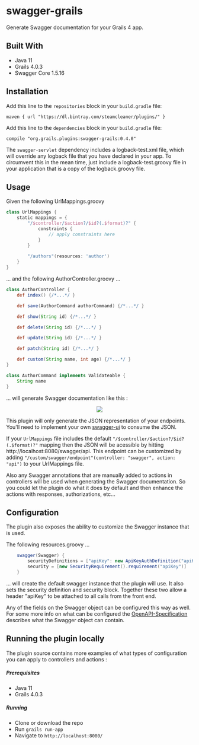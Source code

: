 # swagger-grails
Generate Swagger documentation for your Grails 4 app.

## Built With
* Java 11
* Grails 4.0.3
* Swagger Core 1.5.16

## Installation
Add this line to the `repositories` block in your `build.gradle` file:
    
    maven { url "https://dl.bintray.com/steamcleaner/plugins/" }

Add this line to the `dependencies` block in your `build.gradle` file:
    
    compile "org.grails.plugins:swagger-grails:0.4.0"
    
>>> 
The <code>swagger-servlet</code> dependency includes a logback-test.xml file, which will override
any logback file that you have declared in your app.  To circumvent this in the mean time, just include a logback-test.groovy file in your application that is a copy of the logback.groovy file.
>>>

## Usage
Given the following UrlMappings.groovy
```groovy
class UrlMappings {
    static mappings = {
        "/$controller/$action?/$id?(.$format)?" {
            constraints {
                // apply constraints here
            }
        }
        
        "/authors"(resources: 'author')
    }
}
```

... and the following AuthorController.groovy ...
```groovy
class AuthorController {
    def index() {/*...*/ }

    def save(AuthorCommand authorCommand) {/*...*/ }

    def show(String id) {/*...*/ }

    def delete(String id) {/*...*/ }

    def update(String id) {/*...*/ }

    def patch(String id) {/*...*/ }

    def custom(String name, int age) {/*...*/ }
}

class AuthorCommand implements Validateable {
    String name
}
```

... will generate Swagger documentation like this :

<p align="center">
    <img src="src/test/resources/author-controller.png?raw=true" />
</p>

This plugin will only generate the JSON representation of your endpoints. You'll
need to implement your own [swagger-ui](https://github.com/swagger-api/swagger-ui) to consume the JSON.

If your `UrlMappings` file includes the default `"/$controller/$action?/$id?(.$format)?"` mapping then
the JSON will be acessible by hitting http://localhost:8080/swagger/api.  This endpoint
can be customized by adding `"/custom/swagger/endpoint"(controller: "swagger", action: "api")` to your
UrlMappings file.

Also any Swagger annotations that are manually added to actions in  controllers
will be used when generating the Swagger documentation. So you could let the
plugin do what it does by default and then enhance the actions with responses,
authorizations, etc...

## Configuration
The plugin also exposes the ability to customize the Swagger instance that is used.

The following resources.groovy ...
```groovy
    swagger(Swagger) {
        securityDefinitions = ["apiKey": new ApiKeyAuthDefinition("apiKey", In.HEADER)]
        security = [new SecurityRequirement().requirement("apiKey")]
    }
```
... will create the default swagger instance that the plugin will use.  It also sets the
 security definition and security block.  Together these two allow a header "apiKey"
 to be attached to all calls from the front end.
 
 Any of the fields on the Swagger object can be configured this way as well.  For some more
 info on what can be configured the [OpenAPI-Specification](https://github.com/OAI/OpenAPI-Specification/blob/master/versions/2.0.md#schema) describes what the Swagger
 object can contain.

## Running the plugin locally
The plugin source contains more examples of what types of configuration you
can apply to controllers and actions :

##### Prerequisites
* Java 11
* Grails 4.0.3

##### Running
* Clone or download the repo
* Run `grails run-app`
* Navigate to `http://localhost:8080/`

